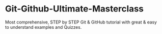 # Git-Github-Ultimate-Masterclass
Most comprehensive, STEP by STEP Git &amp; GitHub tutorial with great &amp; easy to understand examples and Quizzes.
